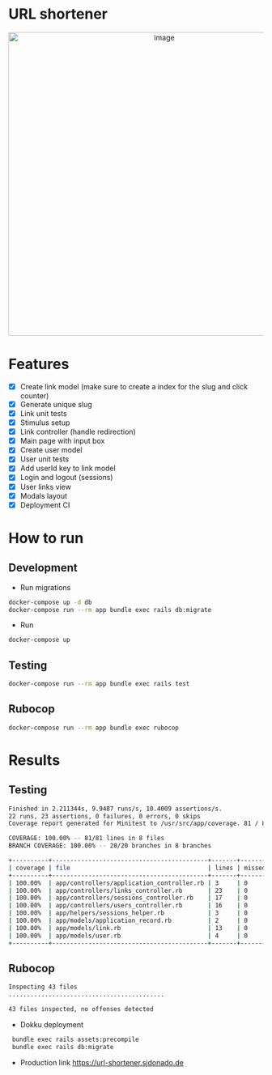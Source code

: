 # URL shortener

<p align="center">
<img width="600" alt="image" src="https://user-images.githubusercontent.com/27580836/227785266-40a0bb04-0f19-4f3e-9831-b74464848d99.png">
</p>

# Features
- [x] Create link model (make sure to create a index for the slug and click counter)
- [x] Generate unique slug
- [x] Link unit tests
- [x] Stimulus setup
- [x] Link controller (handle redirection)
- [x] Main page with input box
- [x] Create user model
- [x] User unit tests
- [x] Add userId key to link model
- [x] Login and logout (sessions)
- [x] User links view
- [x] Modals layout
- [x] Deployment CI

# How to run

## Development
- Run migrations
```bash
docker-compose up -d db
docker-compose run --rm app bundle exec rails db:migrate
```
- Run
```bash
docker-compose up
```

## Testing
```bash
docker-compose run --rm app bundle exec rails test
```

## Rubocop
```bash
docker-compose run --rm app bundle exec rubocop 
```

# Results

## Testing
```bash
Finished in 2.211344s, 9.9487 runs/s, 10.4009 assertions/s.
22 runs, 23 assertions, 0 failures, 0 errors, 0 skips
Coverage report generated for Minitest to /usr/src/app/coverage. 81 / 81 LOC (100.0%) covered.

COVERAGE: 100.00% -- 81/81 lines in 8 files
BRANCH COVERAGE: 100.00% -- 20/20 branches in 8 branches

+----------+-------------------------------------------+-------+--------+---------+-----------------+----------+-----------------+------------------+
| coverage | file                                      | lines | missed | missing | branch coverage | branches | branches missed | branches missing |
+----------+-------------------------------------------+-------+--------+---------+-----------------+----------+-----------------+------------------+
| 100.00%  | app/controllers/application_controller.rb | 3     | 0      |         | 100.00%         | 0        | 0               |                  |
| 100.00%  | app/controllers/links_controller.rb       | 23    | 0      |         | 100.00%         | 8        | 0               |                  |
| 100.00%  | app/controllers/sessions_controller.rb    | 17    | 0      |         | 100.00%         | 4        | 0               |                  |
| 100.00%  | app/controllers/users_controller.rb       | 16    | 0      |         | 100.00%         | 4        | 0               |                  |
| 100.00%  | app/helpers/sessions_helper.rb            | 3     | 0      |         | 100.00%         | 0        | 0               |                  |
| 100.00%  | app/models/application_record.rb          | 2     | 0      |         | 100.00%         | 0        | 0               |                  |
| 100.00%  | app/models/link.rb                        | 13    | 0      |         | 100.00%         | 4        | 0               |                  |
| 100.00%  | app/models/user.rb                        | 4     | 0      |         | 100.00%         | 0        | 0               |                  |
+----------+-------------------------------------------+-------+--------+---------+-----------------+----------+-----------------+------------------+
```

## Rubocop
```bash
Inspecting 43 files
...........................................

43 files inspected, no offenses detected
```

- Dokku deployment
```bash
 bundle exec rails assets:precompile
 bundle exec rails db:migrate
```

- Production link
https://url-shortener.sjdonado.de
